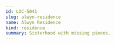 ```yaml
---
id: LOC-5041
slug: alwyn-residence
name: Alwyn Residence
kind: residence
summary: Sisterhood with missing pieces.
---
```

